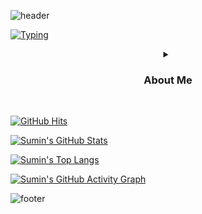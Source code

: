 <!-- Header Waving -->
![header](https://capsule-render.vercel.app/api?type=waving&color=0:E34C26,10:DA5B0B,30:C6538C,75:3572A5,100:A371F7&height=92&section=header)

<!-- Header Typing Text -->
[![Typing](https://readme-typing-svg.demolab.com?font=Alkatra&weight=500&size=48&duration=4000&pause=500&color=2189FF&center=true&vCenter=true&random=true&width=1024&height=72&lines=Welcome+to+Sumin's+GitHub!+%F0%9F%91%8B)](https://git.io/typing-svg)

<!-- --- -->

<div align="center">
<details>

<summary>
    <h3>
        <b>About Me</b>
    </h3>
</summary>

<div align="left">

## 🙋‍♂️ Personal Info
- Sumin Oh ( 31男, 1994.02.01 )
- JeonJu University ( 2012.03 ~ 2018.02 )
- G-SMATT GLOBAL ( 2017.08 ~ 2019.02 )
> Relocated to a separate but affiliated company due to organizational restructuring.

- Captivision Korea INC. ( 2019.02 ~ Now )

<br/>

## 🔨 Technology Stacks
- **Frontend** :
<span><img src="https://img.shields.io/badge/HTML-E34F26?style=flat&logo=html5&logoColor=white"/></span>
<span><img src="https://img.shields.io/badge/CSS-1572B6?style=flat&logo=css3&logoColor=white"/></span>
<span><img src="https://img.shields.io/badge/Sass-CC6699?style=flat&logo=sass&logoColor=white"/></span>
<span><img src="https://img.shields.io/badge/JavaScript-DBAB09?style=flat&logo=javascript&logoColor=white"/></span>
<span><img src="https://img.shields.io/badge/TypeScript-3178C6?style=flat&logo=typescript&logoColor=white"/></span>
<span><img src="https://img.shields.io/badge/React-61DAFB?style=flat&logo=react&logoColor=white"/></span>
<span><img src="https://img.shields.io/badge/Redux-764ABC?style=flat&logo=redux&logoColor=white"/></span>
<span><img src="https://img.shields.io/badge/Saga-89D96D?style=flat&logo=redux-saga&logoColor=white"/></span>
<span><img src="https://img.shields.io/badge/jQuery-0769AD?style=flat&logo=jquery&logoColor=white"/></span>
<span><img src="https://img.shields.io/badge/Next.js-000000?style=flat&logo=next.js&logoColor=white"/></span>
<span><img src="https://img.shields.io/badge/Webpack-8DD6F9?style=flat&logo=webpack&logoColor=white"/></span>

- **Backend** :
<span><img src="https://img.shields.io/badge/Linux-FCC624?style=flat&logo=linux&logoColor=white"/></span>
<span><img src="https://img.shields.io/badge/CentOS-262577?style=flat&logo=centos&logoColor=white"/></span>
<span><img src="https://img.shields.io/badge/Spring-6DB33F?style=flat&logo=spring&logoColor=white"/></span>
<span><img src="https://img.shields.io/badge/Spring Boot-6DB33F?style=flat&logo=spring boot&logoColor=white"/></span>
<span><img src="https://img.shields.io/badge/Spring Security-6DB33F?style=flat&logo=spring security&logoColor=white"/></span>
<span><img src="https://img.shields.io/badge/Gradle-02303A?style=flat&logo=gradle&logoColor=white"/></span>
<span><img src="https://img.shields.io/badge/Redis-FF4438?style=flat&logo=redis&logoColor=white"/></span>
<span><img src="https://img.shields.io/badge/MySQL-4479A1?style=flat&logo=mysql&logoColor=white"/></span>
<span><img src="https://img.shields.io/badge/MariaDB-003545?style=flat&logo=mariadb&logoColor=white"/></span><br/>
<span> + Java, MyBatis </span>

- **Deployment** :
<span><img src="https://img.shields.io/badge/Amazon EC2-FF9900?style=flat&logo=amazonec2&logoColor=white"/></span>
<span><img src="https://img.shields.io/badge/Docker-2496ED?style=flat&logo=docker&logoColor=white"/></span>
<span><img src="https://img.shields.io/badge/NginX-009639?style=flat&logo=nginx&logoColor=white"/></span>
<span><img src="https://img.shields.io/badge/Apache Tomcat-F8DC75?style=flat&logo=apachetomcat&logoColor=white"/></span><br/>

- **Version Control** :
<span><img src="https://img.shields.io/badge/GitHub-181717?style=flat&logo=github&logoColor=white"/></span><br/>
<span> + SVN </span>

- **Communication** :
<span><img src="https://img.shields.io/badge/Jira-0052CC?style=flat&logo=jira&logoColor=white"/></span>
<span><img src="https://img.shields.io/badge/Notion-000000?style=flat&logo=notion&logoColor=white"/></span>
<span><img src="https://img.shields.io/badge/Trello-0052CC?style=flat&logo=atlassian&logoColor=white"/></span><br/>

- **Amazon Web Service** :
<span><img src="https://img.shields.io/badge/Amazon Identity Access Management-DD344C?style=flat&logo=amazonidentityaccessmanagement&logoColor=white"/></span>
<span><img src="https://img.shields.io/badge/AWS Secrets Manager-DD344C?style=flat&logo=awssecretsmanager&logoColor=white"/></span>
<span><img src="https://img.shields.io/badge/Amazon Route 53-8C4FFF?style=flat&logo=amazonroute53&logoColor=white"/></span>
<span><img src="https://img.shields.io/badge/AWS Elastic Load Balancing-8C4FFF?style=flat&logo=awselasticloadbalancing&logoColor=white"/></span>
<span><img src="https://img.shields.io/badge/Amazon EC2-FF9900?style=flat&logo=amazonec2&logoColor=white"/></span>
<span><img src="https://img.shields.io/badge/Amazon EKS-FF9900?style=flat&logo=amazoneks&logoColor=white"/></span>
<span><img src="https://img.shields.io/badge/Amazon S3-569A31?style=flat&logo=amazons3&logoColor=white"/></span>
<span><img src="https://img.shields.io/badge/Amazon RDS-527FFF?style=flat&logo=amazonrds&logoColor=white"/></span><br/>

## 📞 Contact
<a href="https://www.instagram.com">
    <img src="https://img.shields.io/badge/Instagram-E4405F?style=for-the-badge&logo=Instagram&logoColor=white"> 
</a>
<a href="mailto:suvely0201@gmail.com">
    <img src="https://img.shields.io/badge/Gmail-EA4335?style=for-the-badge&logo=Gmail&logoColor=white">
</a>
<a href="mailto:suvely_21@naver.com">
    <img src="https://img.shields.io/badge/Naver-03C75A?style=for-the-badge&logo=naver&logoColor=white"/>
</a><br/>

</div>

</details>
</div>

<br/>

<!-- --- -->

[![GitHub Hits](https://hits.seeyoufarm.com/api/count/incr/badge.svg?url=https%3A%2F%2Fgithub.com%2Fkr-st2lla&count_bg=%23F29494&title_bg=%232F2E2E&icon=github.svg&icon_color=%23FFFFFF&title=GitHub&edge_flat=false)](https://hits.seeyoufarm.com)

<!-- &hide=stars,commits,prs,issues,contribs -->
[![Sumin's GitHub Stats](https://github-readme-stats.vercel.app/api?username=kr-st2lla&theme=radical&count_private=true&hide=stars)](https://github.com/kr-st2lla?tab=repositories)

[![Sumin's Top Langs](https://github-readme-stats.vercel.app/api/top-langs/?username=kr-st2lla&layout=compact&theme=radical&count-private=true)](https://github.com/kr-st2lla?tab=repositories)

[![Sumin's GitHub Activity Graph](https://github-readme-activity-graph.vercel.app/graph?username=kr-st2lla&theme=react-dark&bg_color=20232a&hide_border=true&line=58A6FF&color=58A6FF)](https://github.com/kr-st2lla?tab=repositories)

<!-- Footer Rect -->
![footer](https://capsule-render.vercel.app/api?type=rect&color=0:E34C26,10:DA5B0B,30:C6538C,75:3572A5,100:A371F7&height=48&section=footer)
